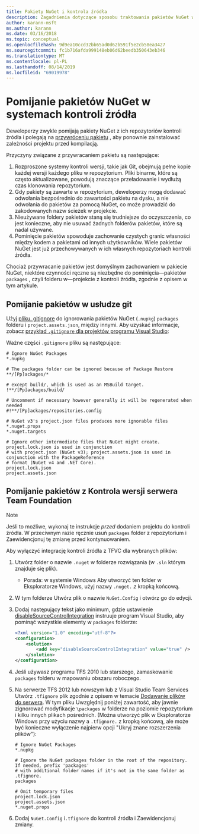 ```yaml
---
title: Pakiety NuGet i kontrola źródła
description: Zagadnienia dotyczące sposobu traktowania pakietów NuGet w systemach kontroli wersji i kontroli źródła oraz jak pominąć pakiety za pomocą usługi git i TFVC.
author: karann-msft
ms.author: karann
ms.date: 03/16/2018
ms.topic: conceptual
ms.openlocfilehash: 9d9ea10ccd32bb65ad0d62b591f5e2cb58ea3427
ms.sourcegitcommit: fc1b716afda999148eb06d62beedb350643eb346
ms.translationtype: MT
ms.contentlocale: pl-PL
ms.lasthandoff: 08/14/2019
ms.locfileid: "69019978"
---
```

# <a name="omitting-nuget-packages-in-source-control-systems"></a>Pomijanie pakietów NuGet w systemach kontroli źródła

Deweloperzy zwykle pomijają pakiety NuGet z ich repozytoriów kontroli źródła i polegają na [przywróceniu pakietu](package-restore.md) , aby ponownie zainstalować zależności projektu przed kompilacją.

Przyczyny związane z przywracaniem pakietu są następujące:

1. Rozproszone systemy kontroli wersji, takie jak Git, obejmują pełne kopie każdej wersji każdego pliku w repozytorium. Pliki binarne, które są często aktualizowane, powodują znaczące przeładowanie i wydłużą czas klonowania repozytorium.
1. Gdy pakiety są zawarte w repozytorium, deweloperzy mogą dodawać odwołania bezpośrednio do zawartości pakietu na dysku, a nie odwołania do pakietów za pomocą NuGet, co może prowadzić do zakodowanych nazw ścieżek w projekcie.
1. Nieużywane foldery pakietów staną się trudniejsze do oczyszczenia, co jest konieczne, aby nie usuwać żadnych folderów pakietów, które są nadal używane.
1. Pominięcie pakietów spowoduje zachowanie czystych granic własności między kodem a pakietami od innych użytkowników. Wiele pakietów NuGet jest już przechowywanych w ich własnych repozytoriach kontroli źródła.

Chociaż przywracanie pakietów jest domyślnym zachowaniem w pakiecie NuGet, niektóre czynności ręczne są niezbędne do pominięcia&mdash;pakietów `packages` , czyli folderu w&mdash;projekcie z kontroli źródła, zgodnie z opisem w tym artykule.

## <a name="omitting-packages-with-git"></a>Pomijanie pakietów w usłudze git

Użyj [pliku. gitignore](https://git-scm.com/docs/gitignore) do ignorowania pakietów NuGet (`.nupkg`) `packages` folderu i `project.assets.json`, między innymi. Aby uzyskać informacje, zobacz [przykład `.gitignore` dla projektów programu Visual Studio](https://github.com/github/gitignore/blob/master/VisualStudio.gitignore):

Ważne części `.gitignore` pliku są następujące:

```gitignore
# Ignore NuGet Packages
*.nupkg

# The packages folder can be ignored because of Package Restore
**/[Pp]ackages/*

# except build/, which is used as an MSBuild target.
!**/[Pp]ackages/build/

# Uncomment if necessary however generally it will be regenerated when needed
#!**/[Pp]ackages/repositories.config

# NuGet v3's project.json files produces more ignorable files
*.nuget.props
*.nuget.targets

# Ignore other intermediate files that NuGet might create. project.lock.json is used in conjunction
# with project.json (NuGet v3); project.assets.json is used in conjunction with the PackageReference
# format (NuGet v4 and .NET Core).
project.lock.json
project.assets.json
```

## <a name="omitting-packages-with-team-foundation-version-control"></a>Pomijanie pakietów z Kontrola wersji serwera Team Foundation

> [!Note]
> Jeśli to możliwe, wykonaj te instrukcje *przed* dodaniem projektu do kontroli źródła. W przeciwnym razie ręcznie usuń `packages` folder z repozytorium i Zaewidencjonuj tę zmianę przed kontynuowaniem.

Aby wyłączyć integrację kontroli źródła z TFVC dla wybranych plików:

1. Utwórz folder o nazwie `.nuget` w folderze rozwiązania (w `.sln` którym znajduje się plik).
    - Porada: w systemie Windows Aby utworzyć ten folder w Eksploratorze Windows, użyj nazwy `.nuget.` *z* kropką końcową.

1. W tym folderze Utwórz plik o nazwie `NuGet.Config` i otwórz go do edycji.

1. Dodaj następujący tekst jako minimum, gdzie ustawienie [disableSourceControlIntegration](../reference/nuget-config-file.md#solution-section) instruuje program Visual Studio, aby pominąć wszystkie elementy w `packages` folderze:

   ```xml
   <?xml version="1.0" encoding="utf-8"?>
   <configuration>
       <solution>
           <add key="disableSourceControlIntegration" value="true" />
       </solution>
   </configuration>
   ```

1. Jeśli używasz programu TFS 2010 lub starszego, zamaskowanie `packages` folderu w mapowaniu obszaru roboczego.

1. Na serwerze TFS 2012 lub nowszym lub z Visual Studio Team Services Utwórz `.tfignore` plik zgodnie z opisem w temacie [Dodawanie plików do serwera](/vsts/tfvc/add-files-server?view=vsts#tfignore). W tym pliku Uwzględnij poniżej zawartość, aby jawnie zignorować modyfikacje `\packages` w folderze na poziomie repozytorium i kilku innych plikach pośrednich. (Można utworzyć plik w Eksploratorze Windows przy użyciu nazwy a `.tfignore.` z kropką końcową, ale może być konieczne wyłączenie najpierw opcji "Ukryj znane rozszerzenia plików"):

   ```cli
   # Ignore NuGet Packages
   *.nupkg

   # Ignore the NuGet packages folder in the root of the repository. If needed, prefix 'packages'
   # with additional folder names if it's not in the same folder as .tfignore.   
   packages

   # Omit temporary files
   project.lock.json
   project.assets.json
   *.nuget.props
   ```

1. Dodaj `NuGet.Config` i`.tfignore` do kontroli źródła i Zaewidencjonuj zmiany.
